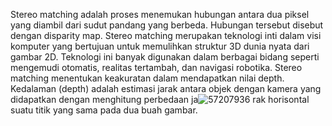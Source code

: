 Stereo matching adalah proses menemukan hubungan antara dua piksel yang diambil dari sudut pandang yang berbeda. Hubungan tersebut disebut dengan disparity map. 
Stereo matching merupakan teknologi inti dalam visi komputer yang bertujuan untuk memulihkan struktur 3D dunia nyata dari gambar 2D. Teknologi ini banyak digunakan dalam berbagai bidang seperti mengemudi otomatis, realitas tertambah, dan navigasi robotika. 
Stereo matching menentukan keakuratan dalam mendapatkan nilai depth. Kedalaman (depth) adalah estimasi jarak antara objek dengan kamera yang didapatkan dengan menghitung perbedaan ja![57207936](https://github.com/user-attachments/assets/7344396e-8402-4112-89db-c340d1d704f6)
rak horisontal suatu titik yang sama pada dua buah gambar.
